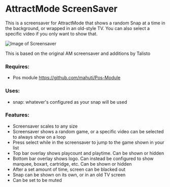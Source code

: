 # AttractMode ScreenSaver

This is a screensaver for AttractMode that shows a random Snap at a time in the background, or wrapped in an old-style TV. You can also select a specific video if you only want to show that. 

![Image of Screensaver](https://raw.githubusercontent.com/mahuti/screensaver/master/thumb.png)

This is based on the original AM screensaver and additions by Talisto

### Requires: 
- Pos module https://github.com/mahuti/Pos-Module

### Uses: 
- snap: whatever's configured as your snap will be used

### Features: 
- Screensaver scales to any size
- Screensaver shows a random game, or a specific video can be selected to always show on a loop
- Press select while in the screensaver to jump to the game shown in your list
- Top bar overlay shows playcount and playtime. Can be shown or hidden
- Bottom bar overlay shows logo. Can instead be configured to show marquee, boxart, cartridge, etc. Can be shown or hidden
- After a set amount of time, screen can be blacked out
- Snap can be shown on its own, or in an old TV screen
- Can be set to be muted
